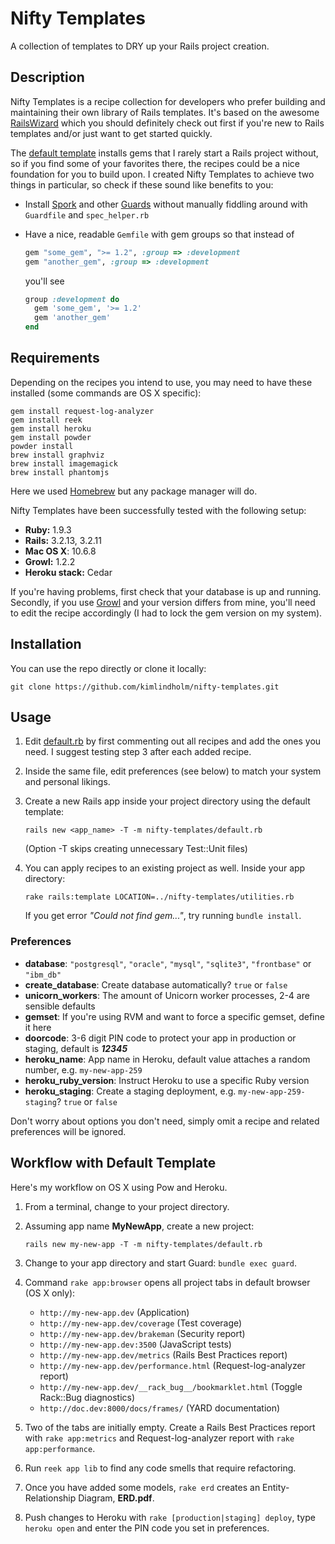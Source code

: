 Nifty Templates
===============

A collection of templates to DRY up your Rails project creation.

## Description

Nifty Templates is a recipe collection for developers who prefer building and maintaining their own library of Rails templates. It's based on the awesome [RailsWizard](http://railswizard.org/) which you should definitely check out first if you're new to Rails templates and/or just want to get started quickly.

The [default template](default.rb) installs gems that I rarely start a Rails project without, so if you find some of your favorites there, the recipes could be a nice foundation for you to build upon. I created Nifty Templates to achieve two things in particular, so check if these sound like benefits to you:

* Install [Spork](https://github.com/sporkrb/spork) and other [Guards](https://github.com/guard/guard/wiki/List-of-available-Guards) without manually fiddling around with `Guardfile` and `spec_helper.rb`
* Have a nice, readable `Gemfile` with gem groups so that instead of

    ```ruby
    gem "some_gem", ">= 1.2", :group => :development
    gem "another_gem", :group => :development
    ```

  you'll see

    ```ruby
    group :development do
      gem 'some_gem', '>= 1.2'
      gem 'another_gem'
    end
    ```

## Requirements

Depending on the recipes you intend to use, you may need to have these installed (some commands are OS X specific):

    gem install request-log-analyzer
    gem install reek
    gem install heroku
    gem install powder
    powder install
    brew install graphviz
    brew install imagemagick
    brew install phantomjs

Here we used [Homebrew](http://mxcl.github.io/homebrew/) but any package manager will do.

Nifty Templates have been successfully tested with the following setup:

* __Ruby:__ 1.9.3
* __Rails:__ 3.2.13, 3.2.11
* __Mac OS X__: 10.6.8
* __Growl:__ 1.2.2
* __Heroku stack:__ Cedar

If you're having problems, first check that your database is up and running. Secondly, if you use [Growl](http://growl.info/) and your version differs from mine, you'll need to edit the recipe accordingly (I had to lock the gem version on my system).

## Installation

You can use the repo directly or clone it locally:

    git clone https://github.com/kimlindholm/nifty-templates.git

## Usage

1. Edit [default.rb](default.rb) by first commenting out all recipes and add the ones you need. I suggest testing step 3 after each added recipe.

2. Inside the same file, edit preferences (see below) to match your system and personal likings.

3. Create a new Rails app inside your project directory using the default template:

    ```
    rails new <app_name> -T -m nifty-templates/default.rb
    ```

    (Option -T skips creating unnecessary Test::Unit files)

4. You can apply recipes to an existing project as well. Inside your app directory:

    ```
    rake rails:template LOCATION=../nifty-templates/utilities.rb
    ```

    If you get error _"Could not find gem..."_, try running ``bundle install``.

### Preferences

* __database__: ``"postgresql"``, ``"oracle"``, ``"mysql"``, ``"sqlite3"``, ``"frontbase"`` or ``"ibm_db"``
* __create_database__: Create database automatically? ``true`` or ``false``
* __unicorn_workers__: The amount of Unicorn worker processes, 2-4 are sensible defaults
* __gemset__: If you're using RVM and want to force a specific gemset, define it here
* __doorcode__: 3-6 digit PIN code to protect your app in production or staging, default is __*12345*__
* __heroku_name__: App name in Heroku, default value attaches a random number, e.g. ``my-new-app-259``
* __heroku_ruby_version__: Instruct Heroku to use a specific Ruby version
* __heroku_staging__: Create a staging deployment, e.g. ``my-new-app-259-staging``? ``true`` or ``false``

Don't worry about options you don't need, simply omit a recipe and related preferences will be ignored.

## Workflow with Default Template

Here's my workflow on OS X using Pow and Heroku.

1. From a terminal, change to your project directory.

2. Assuming app name __MyNewApp__, create a new project:

    ```
    rails new my-new-app -T -m nifty-templates/default.rb
    ```

3. Change to your app directory and start Guard: ``bundle exec guard``.

4. Command ``rake app:browser`` opens all project tabs in default browser (OS X only):
    * ``http://my-new-app.dev`` (Application)
    * ``http://my-new-app.dev/coverage`` (Test coverage)
    * ``http://my-new-app.dev/brakeman`` (Security report)
    * ``http://my-new-app.dev:3500`` (JavaScript tests)
    * ``http://my-new-app.dev/metrics`` (Rails Best Practices report)
    * ``http://my-new-app.dev/performance.html`` (Request-log-analyzer report)
    * ``http://my-new-app.dev/__rack_bug__/bookmarklet.html`` (Toggle Rack::Bug diagnostics)
    * ``http://doc.dev:8000/docs/frames/`` (YARD documentation)

5. Two of the tabs are initially empty. Create a Rails Best Practices report with ``rake app:metrics`` and Request-log-analyzer report with ``rake app:performance``.

6. Run ``reek app lib`` to find any code smells that require refactoring.

7. Once you have added some models, ``rake erd`` creates an Entity-Relationship Diagram, __ERD.pdf__.

8. Push changes to Heroku with ``rake [production|staging] deploy``, type ``heroku open`` and enter the PIN code you set in preferences.
